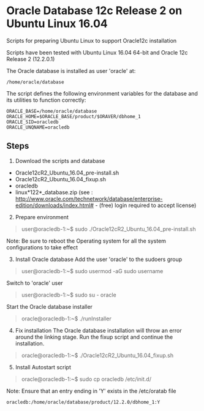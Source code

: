 # Oracle Database 12c Release 2 on Ubuntu Linux 16.04
Scripts for preparing Ubuntu Linux to support Oracle12c installation

Scripts have been tested with Ubuntu Linux 16.04 64-bit and Oracle 12c Release 2 (12.2.0.1)

The Oracle database is installed as user 'oracle' at:

```shell
/home/oracle/database
```
The script defines the following environment variables for the database and its utilities to function correctly:

```shell
ORACLE_BASE=/home/oracle/database
ORACLE_HOME=$ORACLE_BASE/product/$ORAVER/dbhome_1
ORACLE_SID=oracledb
ORACLE_UNQNAME=oracledb
```

## Steps
1. Download the scripts and database
* Oracle12cR2_Ubuntu_16.04_pre-install.sh
* Oracle12cR2_Ubuntu_16.04_fixup.sh
* oracledb
* linux\*122*_database.zip (see :  http://www.oracle.com/technetwork/database/enterprise-edition/downloads/index.html# - (free) login required to accept license)

2. Prepare environment
> user@oracledb-1:~$ sudo ./Oracle12cR2_Ubuntu_16.04_pre-install.sh

Note: Be sure to reboot the Operating system for all the system configurations to take effect

3. Install Oracle database
Add the user 'oracle' to the sudoers group
> user@oracledb-1:~$ sudo usermod -aG sudo username

Switch to 'oracle' user
> user@oracledb-1:~$ sudo su - oracle

Start the Oracle database installer
> oracle@oracledb-1:~$ ./runInstaller

4. Fix installation
The Oracle database installation will throw an error around the linking stage. Run the fixup script and continue the installation.
> oracle@oracledb-1:~$ ./Oracle12cR2_Ubuntu_16.04_fixup.sh

5. Install Autostart script
> oracle@oracledb-1:~$ sudo cp oracledb /etc/init.d/

Note: Ensure that an entry ending in 'Y' exists in the /etc/oratab file
```shell
oracledb:/home/oracle/database/product/12.2.0/dbhome_1:Y
```
